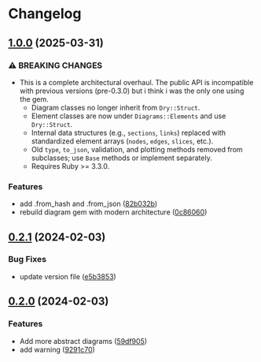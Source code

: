 # Changelog

## [1.0.0](https://github.com/seuros/diagram-ruby/compare/diagram/v0.2.1...diagram/v1.0.0) (2025-03-31)


### ⚠ BREAKING CHANGES

* This is a complete architectural overhaul. The public API is incompatible with previous versions (pre-0.3.0) but i think i was the only one using the gem.
    - Diagram classes no longer inherit from `Dry::Struct`.
    - Element classes are now under `Diagrams::Elements` and use `Dry::Struct`.
    - Internal data structures (e.g., `sections`, `links`) replaced with standardized element arrays (`nodes`, `edges`, `slices`, etc.).
    - Old `type`, `to_json`, validation, and plotting methods removed from subclasses; use `Base` methods or implement separately.
    - Requires Ruby >= 3.3.0.

### Features

* add .from_hash and .from_json ([82b032b](https://github.com/seuros/diagram-ruby/commit/82b032b8f4a4bb8f9d85f462de26a6a0d7d775a7))
* rebuild diagram gem with modern architecture ([0c86060](https://github.com/seuros/diagram-ruby/commit/0c860607b1ca15025c6599ca52754635ca9d374d))

## [0.2.1](https://github.com/seuros/diagram-ruby/compare/diagram/v0.2.0...diagram/v0.2.1) (2024-02-03)


### Bug Fixes

* update version file ([e5b3853](https://github.com/seuros/diagram-ruby/commit/e5b385353a8d0fd6c904d65f276db481dd39793d))

## [0.2.0](https://github.com/seuros/diagram-ruby/compare/diagram-v0.0.1...diagram/v0.2.0) (2024-02-03)


### Features

* Add more abstract diagrams ([59df905](https://github.com/seuros/diagram-ruby/commit/59df90526f6e7168f66968c929ede42d97729cd2))
* add warning ([9291c70](https://github.com/seuros/diagram-ruby/commit/9291c70987a4855f64254240ec285240cd2b9987))
